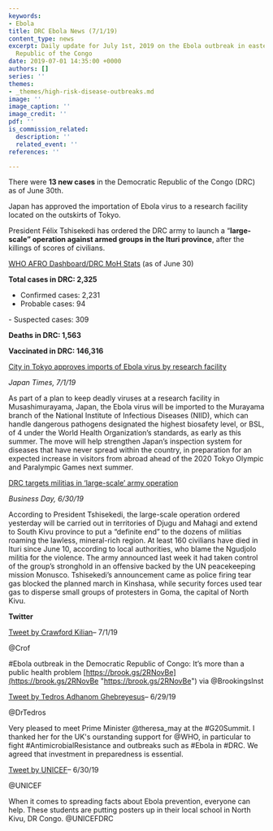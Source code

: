 ```yaml
---
keywords:
- Ebola
title: DRC Ebola News (7/1/19)
content_type: news
excerpt: Daily update for July 1st, 2019 on the Ebola outbreak in eastern Democratic
  Republic of the Congo
date: 2019-07-01 14:35:00 +0000
authors: []
series: ''
themes:
- _themes/high-risk-disease-outbreaks.md
image: ''
image_caption: ''
image_credit: ''
pdf: ''
is_commission_related:
  description: ''
  related_event: ''
references: ''

---
```

There were **13 new cases** in the Democratic Republic of the Congo (DRC) as of June 30th.

Japan has approved the importation of Ebola virus to a research facility located on the outskirts of Tokyo.

President Félix Tshisekedi has ordered the DRC army to launch a “**large-scale” operation against armed groups in the Ituri province**, after the killings of scores of civilians.

[WHO AFRO Dashboard/DRC MoH Stats](http://translate.google.com/translate?hl=auto&langpair=auto|en&u=https%3A%2F%2Fus13.campaign-archive.com%2F%3Fu%3D89e5755d2cca4840b1af93176%26id%3D760c25f566%26e%3D34c0620338) (as of June 30)

**Total cases in DRC: 2,325**  
 - Confirmed cases: 2,231  
 - Probable cases: 94

\- Suspected cases: 309

**Deaths in DRC: 1,563**

**Vaccinated in DRC: 146,316**

[City in Tokyo approves imports of Ebola virus by research facility](https://www.japantimes.co.jp/news/2019/07/01/national/city-tokyo-approves-imports-ebola-virus-research-facility/#.XRoHquhKjcs)

_Japan Times, 7/1/19_

As part of a plan to keep deadly viruses at a research facility in Musashimurayama, Japan, the Ebola virus will be imported to the Murayama branch of the National Institute of Infectious Diseases (NIID), which can handle dangerous pathogens designated the highest biosafety level, or BSL, of 4 under the World Health Organization’s standards, as early as this summer. The move will help strengthen Japan’s inspection system for diseases that have never spread within the country, in preparation for an expected increase in visitors from abroad ahead of the 2020 Tokyo Olympic and Paralympic Games next summer.

[DRC targets militias in ‘large-scale’ army operation](https://www.businesslive.co.za/bd/world/africa/2019-06-30-drc-targets-militias-in-large-scale-army-operation/)

_Business Day, 6/30/19_

According to President Tshisekedi, the large-scale operation ordered yesterday will be carried out in territories of Djugu and Mahagi and extend to South Kivu province to put a “definite end” to the dozens of militias roaming the lawless, mineral-rich region. At least 160 civilians have died in Ituri since June 10, according to local authorities, who blame the Ngudjolo militia for the violence. The army announced last week it had taken control of the group’s stronghold in an offensive backed by the UN peacekeeping mission Monusco. Tshisekedi’s announcement came as police firing tear gas blocked the planned march in Kinshasa, while security forces used tear gas to disperse small groups of protesters in Goma, the capital of North Kivu.

**Twitter**

[Tweet by Crawford Kilian](https://twitter.com/Crof/status/1145688590430588928)– 7/1/19

@Crof

\#Ebola outbreak in the Democratic Republic of Congo: It’s more than a public health problem [https://brook.gs/2RNovBe](https://brook.gs/2RNovBe "https://brook.gs/2RNovBe") via @BrookingsInst

[Tweet by Tedros Adhanom Ghebreyesus](https://twitter.com/DrTedros/status/1145202492533280769)– 6/29/19

@DrTedros

Very pleased to meet Prime Minister @theresa_may at the #G20Summit. I thanked her for the UK's ourstanding support for @WHO, in particular to fight #AntimicrobialResistance and outbreaks such as #Ebola in #DRC. We agreed that investment in preparedness is essential.

[Tweet by UNICEF](https://twitter.com/UNICEF/status/1145448190012997632)– 6/30/19

@UNICEF

When it comes to spreading facts about Ebola prevention, everyone can help. These students are putting posters up in their local school in North Kivu, DR Congo. @UNICEFDRC